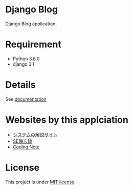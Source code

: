 # Django Blog
 
 Django Blog application.
 
# Requirement
 
* Python 3.6.0
* django 3.1
 
# Details
 
See [documentation](https://tassk.work/blog/sysja/)

# Websites by this applciation
 
* [システムの解説サイト](https://tassk.work/blog/sysja/)
* [SE備忘録](https://tassk.work/blog/seja/)
* [Coding Note](https://tassk.work/blog/seen/)

# License
 
This project is under [MIT license](https://en.wikipedia.org/wiki/MIT_License).
